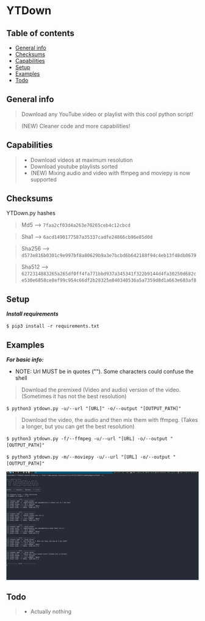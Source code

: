 # YTDown

## Table of contents
* [General info](#general-info)
* [Checksums](#checksums)
* [Capabilities](#capabilities)
* [Setup](#setup)
* [Examples](#Examples)
* [Todo](#Todo)


## General info
>Download any YouTube video or playlist with this cool python script! 

>(NEW) Cleaner code and more capabilities!
## Capabilities

>- Download videos at maximum resolution
>- Download youtube playlists sorted
>- (NEW) Mixing audio and video with ffmpeg and moviepy is now supported

## Checksums
YTDown.py hashes

>Md5 --> `7faa2cf03d4a263e70265ceb4c12cbcd`

>Sha1 --> `6acd1490177587a35337cadfe24866cb96e85d0d`

>Sha256 --> `d573e816b0301c9e997bf8a80629b9a3e7bcbd6b642188f94c4eb13f48db0679`

>Sha512 --> `6272314883265a265df0ff4fa771bbd937a345341f322b9144d4fa30250d682ce530e6858ce8ef99c954c66df2b28325e840340536a5a7359d8d1a663e603af8`


## Setup

***Install requirements***

`$ pip3 install -r requirements.txt`

## Examples

***For basic info:***

- NOTE: Url MUST be in quotes (""). Some characters could confuse the shell

>Download the premixed (Video and audio) version of the video. (Sometimes it has not the best resolution)

`$ python3 ytdown.py -u/--url "[URL]" -o/--output "[OUTPUT_PATH]"`

>Download the video, the audio and then mix them with ffmpeg. (Takes a longer, but you can get the best resolution)

`$ python3 ytdown.py -f/--ffmpeg -u/--url "[URL] -o/--output "[OUTPUT_PATH]"`

`$ python3 ytdown.py -m/--moviepy -u/--url "[URL] -o/--output "[OUTPUT_PATH]"`

![alt text](example.png)

## Todo

>- Actually nothing
